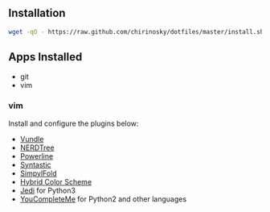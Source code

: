 ## Installation ##
```bash
wget -qO - https://raw.github.com/chirinosky/dotfiles/master/install.sh |bash
```
## Apps Installed ##
* git
* vim

### vim ###
Install and configure the plugins below:
* [Vundle](https://github.com/gmarik/Vundle.vim)
* [NERDTree](https://github.com/scrooloose/nerdtree)
* [Powerline](https://github.com/Lokaltog/powerline)
* [Syntastic](https://github.com/scrooloose/syntastic)
* [SimpylFold](https://github.com/tmhedberg/SimpylFold)
* [Hybrid Color Scheme](https://github.com/w0ng/vim-hybrid)
* [Jedi](https://github.com/davidhalter/jedi-vim) for Python3
* [YouCompleteMe](https://github.com/Valloric/YouCompleteMe) for Python2 and other languages
